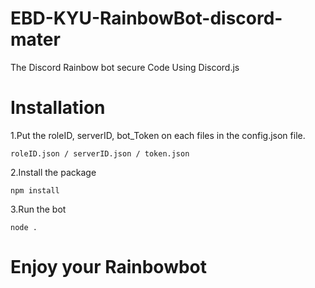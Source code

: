 # EBD-KYU-RainbowBot-discord-mater
The Discord Rainbow bot secure Code Using Discord.js
# Installation
1.Put the roleID, serverID, bot_Token on each files in the config.json file. <br>
```
roleID.json / serverID.json / token.json 
```
2.Install the package <br>
```
npm install
```
3.Run the bot 
```
node .
```
# Enjoy your Rainbowbot
